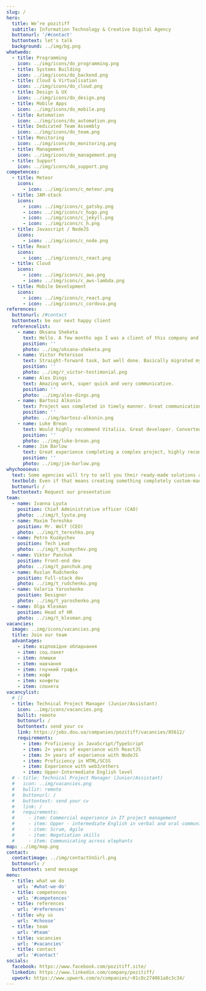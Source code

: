 ```yaml
---
slug: /
hero:
  title: We’re pozitiff
  subtitle: Information Technology & Creative Digital Agency
  buttonurl: '/#contact'
  buttontext: let's talk
  background: ../img/bg.png
whatwedo:
  - title: Programming
    icon: ../img/icons/do_programming.png
  - title: Systems Building
    icon: ../img/icons/do_backend.png
  - title: Cloud & Virtualisation
    icon: ../img/icons/do_cloud.png
  - title: Design & UX
    icon: ../img/icons/do_design.png
  - title: Mobile Apps
    icon: ../img/icons/do_mobile.png
  - title: Automation
    icon: ../img/icons/do_automation.png
  - title: Dedicated Team Assembly
    icon: ../img/icons/do_team.png
  - title: Monitoring
    icon: ../img/icons/do_monitoring.png
  - title: Management
    icon: ../img/icons/do_management.png
  - title: Support
    icon: ../img/icons/do_support.png
competences:
  - title: Meteor
    icons:
      - icon: ../img/icons/c_meteor.png
  - title: JAM-stack
    icons:
      - icon: ../img/icons/c_gatsby.png
      - icon: ../img/icons/c_hugo.png
      - icon: ../img/icons/c_jekyll.png
      - icon: ../img/icons/c_h.png
  - title: Javascript / NodeJS
    icons:
      - icon: ../img/icons/c_node.png
  - title: React
    icons:
      - icon: ../img/icons/c_react.png
  - title: Cloud
    icons:
      - icon: ../img/icons/c_aws.png
      - icon: ../img/icons/c_aws-lambda.png
  - title: Mobile Development
    icons:
      - icon: ../img/icons/c_react.png
      - icon: ../img/icons/c_cordova.png
references:
  buttonurl: /#contact
  buttontext: be our next happy client
  referencelist:
    - name: Oksana Sheketa
      text: Hello. A few months ago I was a client of this company and after finishing all of the work could strongly recommended this company. All of my requirements and marks was improved and in result I'm very happy!
      position: ''
      photo: ../img/oksana-sheketa.png
    - name: Victor Petersson
      text: Straight-forward task, but well done. Basically migrated my blog from Tumblr to Jekyll on Github Pages.
      position: ''
      photo: ../img/r_victor-testimonial.png
    - name: Alex Dings
      text: Amazing work, super quick and very communicative.
      position: ''
      photo: ../img/alex-dings.png
    - name: Bartosz Alksnin
      text: Project was completed in timely manner. Great communication during the process.
      position: ''
      photo: ../img/bartosz-alksnin.png
    - name: Luke Brean
      text: Would highly recommend Vitaliia. Great developer. Converted our site from static HTML to Hugo CMS in no time at all and it was executed flawlessly, with great communication and adherence to deadlines.
      position: ''
      photo: ../img/luke-brean.png
    - name: Jim Barlow
      text: Great experience completing a complex project, highly recommended.
      position: ''
      photo: ../img/jim-barlow.png
whychooseus:
  text: Some agencies will try to sell you their ready-made solutions and/or technologies they are most comfortable using – not what you really need. What makes us different is that we are open to looking beyond what we know to find the optimal solution for every customer.
  textbold: Even if that means creating something completely custom-made.
  buttonurl: /
  buttontext: Request our presentation
team:
  - name: Ivanna Lyuta
    position: Chief Administrative officer (CAO)
    photo: ../img/t_lyuta.png
  - name: Maxim Tereshko
    position: Mr. Wolf (CEO)
    photo: ../img/t_tereshko.png
  - name: Petro Kuzmychev
    position: Tech Lead
    photo: ../img/t_kuzmychev.png
  - name: Viktor Panchuk
    position: Front-end dev
    photo: ../img/t_panchuk.png
  - name: Ruslan Rudchenko
    position: Full-stack dev
    photo: ../img/t_rudchenko.png
  - name: Valeria Yaroshenko
    position: Designer
    photo: ../img/t_yaroshenko.png
  - name: Olga Klesman
    position: Head of HR
    photo: ../img/t_klesman.png
vacancies:
  image: ..img/icons/vacancies.png
  title: Join our team
  advantages:
    - item: відповідне обладнання
    - item: соц.пакет
    - item: плюшки
    - item: навчання
    - item: гнучкий графік
    - item: кофе
    - item: конфеты
    - item: слонята
vacancylist:
  # []
  - title: Technical Project Manager (Junior/Assistant)
    icon: ..img/icons/vacancies.png
    bullit: remote
    buttonurl: /
    buttontext: send your cv
    link: https://jobs.dou.ua/companies/pozitiff/vacancies/85612/
    requirements:
      - item: Proficiency in JavaScript/TypeScript
      - item: 2+ years of experience with ReactJS
      - item: 3+ years of experience with NodeJS
      - item: Proficiency in HTML/SCSS
      - item: Experience with web3/ethers
      - item: Upper-Intermediate English level
  # - title: Technical Project Manager (Junior/Assistant)
  #   icon: ..img/vacancies.png
  #   bullit: remote
  #   buttonurl: /
  #   buttontext: send your cv
  #   link: /
  #   requirements:
  #     - item: Commercial experience in IT project management
  #     - item: Upper - intermediate English in verbal and oral communication
  #     - item: Scrum, Agile
  #     - item: Negotiation skills
  #     - item: Communicating across elephants
map: ../img/map.png
contact:
  contactimage: ../img/contactUsGirl.png
  buttonurl: /
  buttontext: send message
menu:
  - title: what we do
    url: '#what-we-do'
  - title: competences
    url: '#competences'
  - title: references
    url: '#references'
  - title: why us
    url: '#choose'
  - title: team
    url: '#team'
  - title: vacancies
    url: '#vacancies'
  - title: contact
    url: '#contact'
socials:
  facebook: https://www.facebook.com/pozitiff.site/
  linkedin: https://www.linkedin.com/company/pozitiff/
  upwork: https://www.upwork.com/o/companies/~01c8c274061a8c3c34/
---
```

